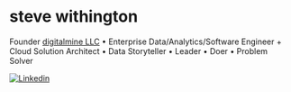 # steve withington

Founder [digitalmine LLC](https://github.com/digitalminellc) • Enterprise Data/Analytics/Software Engineer + Cloud Solution Architect • Data Storyteller • Leader • Doer • Problem Solver

[![Linkedin](https://img.shields.io/badge/LinkedIn-0077B5?style=for-the-badge&logo=linkedin&logoColor=white)](https://www.linkedin.com/in/stevewithington)
